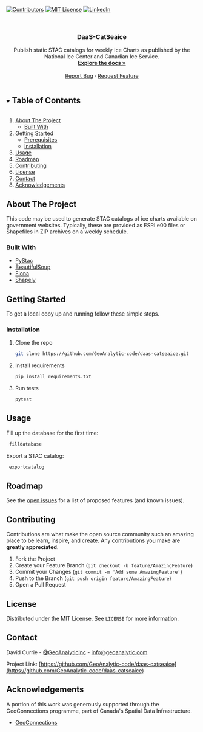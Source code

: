 <!--
*** Thanks for checking out the Best-README-Template. If you have a suggestion
*** that would make this better, please fork the repo and create a pull request
*** or simply open an issue with the tag "enhancement".
*** Thanks again! Now go create something AMAZING! :D
***
***
***
*** To avoid retyping too much info. Do a search and replace for the following:
*** github_username, repo_name, twitter_handle, email, project_title, project_description
-->



<!-- PROJECT SHIELDS -->
<!--
*** I'm using markdown "reference style" links for readability.
*** Reference links are enclosed in brackets [ ] instead of parentheses ( ).
*** See the bottom of this document for the declaration of the reference variables
*** for contributors-url, forks-url, etc. This is an optional, concise syntax you may use.
*** https://www.markdownguide.org/basic-syntax/#reference-style-links
-->
[![Contributors][contributors-shield]][contributors-url]
[![MIT License][license-shield]][license-url]
[![LinkedIn][linkedin-shield]][linkedin-url]



<br />
<p align="center">

  <h3 align="center">DaaS-CatSeaice</h3>

  <p align="center">
    Publish static STAC catalogs for weekly Ice Charts as published by the National Ice Center and Canadian Ice Service.
    <br />
    <a href="https://github.com/GeoAnalytic-code/daas-catseaice"><strong>Explore the docs »</strong></a>
    <br />
    <br />
    <a href="https://github.com/GeoAnalytic-code/daas-catseaice/issues">Report Bug</a>
    ·
    <a href="https://github.com/GeoAnalytic-code/daas-catseaice/issues">Request Feature</a>
  </p>
</p>



<!-- TABLE OF CONTENTS -->
<details open="open">
  <summary><h2 style="display: inline-block">Table of Contents</h2></summary>
  <ol>
    <li>
      <a href="#about-the-project">About The Project</a>
      <ul>
        <li><a href="#built-with">Built With</a></li>
      </ul>
    </li>
    <li>
      <a href="#getting-started">Getting Started</a>
      <ul>
        <li><a href="#prerequisites">Prerequisites</a></li>
        <li><a href="#installation">Installation</a></li>
      </ul>
    </li>
    <li><a href="#usage">Usage</a></li>
    <li><a href="#roadmap">Roadmap</a></li>
    <li><a href="#contributing">Contributing</a></li>
    <li><a href="#license">License</a></li>
    <li><a href="#contact">Contact</a></li>
    <li><a href="#acknowledgements">Acknowledgements</a></li>
  </ol>
</details>



<!-- ABOUT THE PROJECT -->
## About The Project
This code may be used to generate STAC catalogs of ice charts available on government websites.  Typically, these are provided as ESRI e00 files or Shapefiles in ZIP archives on a weekly schedule.
### Built With

* [PyStac](https://github.com/stac-utils/pystac)
* [BeautifulSoup](https://www.crummy.com/software/BeautifulSoup/)
* [Fiona](https://github.com/Toblerity/Fiona)
* [Shapely](https://github.com/Toblerity/Shapely)



<!-- GETTING STARTED -->
## Getting Started

To get a local copy up and running follow these simple steps.

### Installation

1. Clone the repo
   ```sh
   git clone https://github.com/GeoAnalytic-code/daas-catseaice.git
   ```
2. Install requirements
   ```sh
   pip install requirements.txt
   ```   
3. Run tests
   ```sh
   pytest
   ```



<!-- USAGE EXAMPLES -->
## Usage
Fill up the database for the first time:    
   ```sh
    filldatabase
   ```

Export a STAC catalog:
   ```sh
    exportcatalog
   ```




<!-- ROADMAP -->
## Roadmap

See the [open issues](https://github.com/GeoAnalytic-code/daas-catseaice/issues) for a list of proposed features (and known issues).



<!-- CONTRIBUTING -->
## Contributing

Contributions are what make the open source community such an amazing place to be learn, inspire, and create. Any contributions you make are **greatly appreciated**.

1. Fork the Project
2. Create your Feature Branch (`git checkout -b feature/AmazingFeature`)
3. Commit your Changes (`git commit -m 'Add some AmazingFeature'`)
4. Push to the Branch (`git push origin feature/AmazingFeature`)
5. Open a Pull Request



<!-- LICENSE -->
## License

Distributed under the MIT License. See `LICENSE` for more information.



<!-- CONTACT -->
## Contact

David Currie - [@GeoAnalyticInc](https://twitter.com/GeoAnalyticInc) - info@geoanalytic.com

Project Link: [https://github.com/GeoAnalytic-code/daas-catseaice](https://github.com/GeoAnalytic-code/daas-catseaice)



<!-- ACKNOWLEDGEMENTS -->
## Acknowledgements
A portion of this work was generously supported through the GeoConnections programme, part of Canada's Spatial Data Infrastructure. 
* [GeoConnections](https://www.nrcan.gc.ca/science-data/science-research/earth-sciences/geomatics/canadas-spatial-data-infrastructure/10783)






<!-- MARKDOWN LINKS & IMAGES -->
<!-- https://www.markdownguide.org/basic-syntax/#reference-style-links -->
[contributors-shield]: https://img.shields.io/github/contributors/GeoAnalytic-code/daas-catseaice.svg?style=plastic
[contributors-url]: https://github.com/GeoAnalytic-code/daas-catseaice/graphs/contributors
[forks-shield]: https://img.shields.io/github/forks/GeoAnalytic-code/daas-catseaice.svg?style=plastic
[forks-url]: https://github.com/GeoAnalytic-code/daas-catseaice/network/members
[stars-shield]: https://img.shields.io/github/stars/GeoAnalytic-code/daas-catseaice.svg?style=plastic
[stars-url]: https://github.com/GeoAnalytic-code/daas-catseaice/stargazers
[issues-shield]: https://img.shields.io/github/issues/GeoAnalytic-code/daas-catseaice.svg?style=plastic
[issues-url]: https://github.com/GeoAnalytic-code/daas-catseaice/issues
[python-shield]: https://img.shields.io/pypi/pyversions/pystac?style=plastic
[license-shield]: https://img.shields.io/github/license/Geoanalytic-code/daas-catseaice?style=plastic
[license-url]: https://github.com/GeoAnalytic-code/daas-catseaice/blob/master/LICENSE
[linkedin-shield]: https://img.shields.io/badge/-LinkedIn-black.svg?style=plastic&logo=linkedin&colorB=555
[linkedin-url]: https://www.linkedin.com/in/david-currie-4a129920/